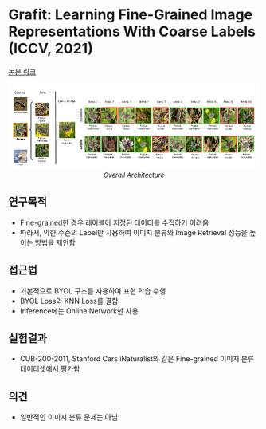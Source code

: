 # Grafit: Learning Fine-Grained Image Representations With Coarse Labels (ICCV, 2021)

[논문 링크](https://openaccess.thecvf.com/content/ICCV2021/html/Touvron_Grafit_Learning_Fine-Grained_Image_Representations_With_Coarse_Labels_ICCV_2021_paper.html)

<p align="center">
    <img width="600" alt='fig1' src="./img/02_14_01.png?raw=true"></br>
    <em><font size=2>Overall Architecture</font></em>
</p>

## 연구목적
- Fine-grained한 경우 레이블이 지정된 데이터를 수집하기 어려움 
- 따라서, 약한 수준의 Label만 사용하여 이미지 분류와 Image Retrieval 성능을 높이는 방법을 제안함

## 접근법
- 기본적으로 BYOL 구조를 사용하여 표현 학습 수행 
- BYOL Loss와 KNN Loss를 결합 
- Inference에는 Online Network만 사용 

## 실험결과
- CUB-200-2011, Stanford Cars iNaturalist와 같은 Fine-grained 이미지 분류 데이터셋에서 평가함 

## 의견
- 일반적인 이미지 분류 문제는 아님 